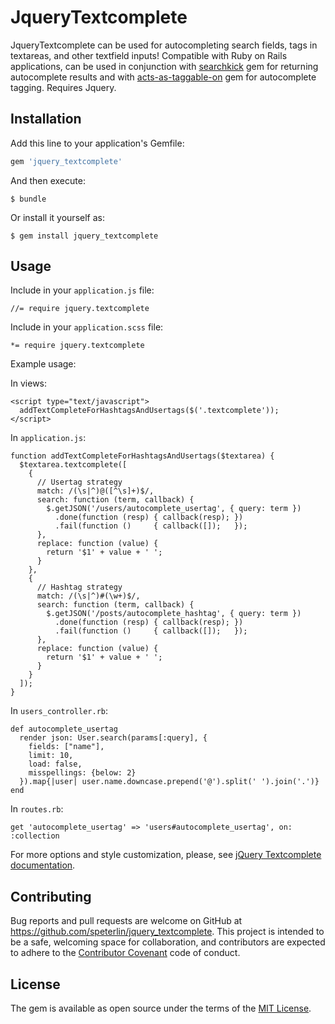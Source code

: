 # JqueryTextcomplete

JqueryTextcomplete can be used for autocompleting search fields, tags in textareas, and other textfield inputs! Compatible with Ruby on Rails applications, can be used in conjunction with [searchkick](https://github.com/ankane/searchkick) gem for returning autocomplete results and with [acts-as-taggable-on](https://github.com/mbleigh/acts-as-taggable-on) gem for autocomplete tagging. Requires Jquery.

## Installation

Add this line to your application's Gemfile:

```ruby
gem 'jquery_textcomplete'
```

And then execute:

    $ bundle

Or install it yourself as:

    $ gem install jquery_textcomplete

## Usage

Include in your `application.js` file:

    //= require jquery.textcomplete

Include in your `application.scss` file:

    *= require jquery.textcomplete

Example usage:

In views:

    <script type="text/javascript">
      addTextCompleteForHashtagsAndUsertags($('.textcomplete'));
    </script>

In `application.js`:

    function addTextCompleteForHashtagsAndUsertags($textarea) {
      $textarea.textcomplete([
        {
          // Usertag strategy
          match: /(\s|^)@([^\s]+)$/,
          search: function (term, callback) {
            $.getJSON('/users/autocomplete_usertag', { query: term })
              .done(function (resp) { callback(resp); })
              .fail(function ()     { callback([]);   });
          },
          replace: function (value) {
            return '$1' + value + ' ';
          }
        },
        {
          // Hashtag strategy
          match: /(\s|^)#(\w+)$/,
          search: function (term, callback) {
            $.getJSON('/posts/autocomplete_hashtag', { query: term })
              .done(function (resp) { callback(resp); })
              .fail(function ()     { callback([]);   });
          },
          replace: function (value) {
            return '$1' + value + ' ';
          }
        }
      ]);
    }

In `users_controller.rb`:

    def autocomplete_usertag
      render json: User.search(params[:query], {
        fields: ["name"],
        limit: 10,
        load: false,
        misspellings: {below: 2}
      }).map{|user| user.name.downcase.prepend('@').split(' ').join('.')}
    end

In `routes.rb`:

    get 'autocomplete_usertag' => 'users#autocomplete_usertag', on: :collection


For more options and style customization, please, see [jQuery Textcomplete documentation](https://github.com/yuku-t/jquery-textcomplete).

<!-- ## Development

After checking out the repo, run `bin/setup` to install dependencies. Then, run `rake spec` to run the tests. You can also run `bin/console` for an interactive prompt that will allow you to experiment.

To install this gem onto your local machine, run `bundle exec rake install`. To release a new version, update the version number in `version.rb`, and then run `bundle exec rake release`, which will create a git tag for the version, push git commits and tags, and push the `.gem` file to [rubygems.org](https://rubygems.org). -->

## Contributing

Bug reports and pull requests are welcome on GitHub at https://github.com/speterlin/jquery_textcomplete. This project is intended to be a safe, welcoming space for collaboration, and contributors are expected to adhere to the [Contributor Covenant](http://contributor-covenant.org) code of conduct.


## License

The gem is available as open source under the terms of the [MIT License](http://opensource.org/licenses/MIT).
